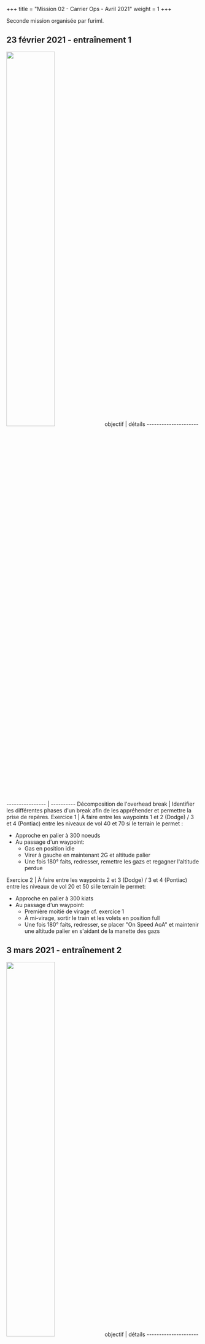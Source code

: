 +++
title = "Mission 02 - Carrier Ops - Avril 2021"
weight = 1
+++

Seconde mission organisée par furiml.

## 23 février 2021 - entraînement 1
<img src=/mission_02/commodore.png width=50% />
objectif                              | détails
------------------------------------- | ----------
Décomposition de l'overhead break     | Identifier les différentes phases d'un break afin de les appréhender et permettre la prise de repères.
Exercice 1                            | À faire entre les waypoints 1 et 2 (Dodge) / 3 et 4 (Pontiac) entre les niveaux de vol 40 et 70 si le terrain le permet :<br/><ul><li>Approche en palier à 300 noeuds<li>Au passage d'un waypoint:<ul><li>Gas en position idle<li>Virer à gauche en maintenant 2G et altitude palier<li>Une fois 180° faits, redresser, remettre les gazs et regagner l'altitude perdue</ul></ul>
Exercice 2                            | À faire entre les waypoints 2 et 3 (Dodge) / 3 et 4 (Pontiac) entre les niveaux de vol 20 et 50 si le terrain le permet:<ul><li>Approche en palier à 300 kiats<li>Au passage d'un waypoint:<ul><li>Première moitié de virage cf. exercice 1<li>À mi-virage, sortir le train et les volets en position full<li>Une fois 180° faits, redresser, se placer "On Speed AoA" et maintenir une altitude palier en s'aidant de la manette des gazs</ul></ul>


## 3 mars 2021 - entraînement 2
<img src=/mission_02/baseturn.png width=50% />
objectif                              | détails
------------------------------------- | ----------
Décomposition de l'overhead break 2   | Pratiquer la vente arrière, le virage de base, l'atterrissage et la phraséologie du break avec l'ATC.
Phraséologie simplifiée               | Après avoir contacté l'ATC et indiqué ses intentions (atterrissage / touch & go), l'(A)vion s'annonce à la (T)our : <br/><ul><li>A: Incirlik, Uzi-1 à 10s du break<li>T: "Uzi-1, Incirlik, break approuvé, rappelez en vent arrière"<li>A: "Uzi-1, break" (puis "Uzi-2, break" et ainsi de suite pour les n avions de la patrouille)<li>A: "Uzi-n, vent arrière, piste 22"<li>T: "Uzi-n, rappelez dernier virage train sorti et verrouillé"<li>Uzi-n collationne<li>A: "Uzi-n, dernier virage, train sorti et verrouillé"<li>T: "Uzi-n, autorisé à vous poser (touch & go) piste 22, vent du 042° pour 5 noeuds, rappelez vitesse maîtrisée (airborne)"<li>A: "Uzi-n vitesse maîtrisée"<li>T: "Uzi-n dégagez fin de piste, passez radio sol"<li>Uzi-n collationne</ul>
Exercice                              | |<img src=/mission_02/onspeed_45deg.png width=30% style="float: right; margin: 0 0 0 0;" />La zone d'exercice se situe dans la proximité immédiate de la base d'Incirlik et de l'Aéroport Anata Sakirpasa en Turquie.<br/><ul><li>Décoller d'un aéroport<li>Se placer de manière à effectuer un atterrissage au break main gauche sur l'autre aéroport<ul><li>Rappel : 350 noeuds, 1500 pieds radar</ul><li>Effectuer le break, se placer on speed AoA en vent arrière et dérouler la check-list. On pourra aussi cager le HUD.<li>Une fois qu'on a dépassé le seuil de fin de piste de 45° :<ul><li>Bank de 30° sur la gauche<li>Viser environ 5° de pente<li>Prendre des repères visuels qu'à partir de la moitié du virage<li>Effectuer les dernières corrections<li>Atterrir normalement / touch & go</ul></ul>


## 9 mars 2021 - entraînement 3

## 16 mars 2021 - entraînement 4

## 23 mars 2021 - entraînement 5

## 30 mars 2021 - entraînement 6

## 6 avril 2021 - mission

## 13 avril 2021 - debrief
